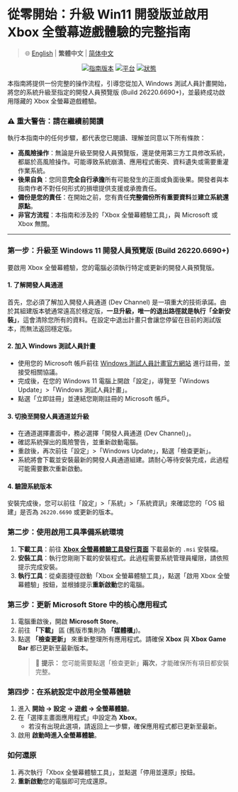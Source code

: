 # 從零開始：升級 Win11 開發版並啟用 Xbox 全螢幕遊戲體驗的完整指南

> 🌐 [English](README.md) | **繁體中文** | [简体中文](README.zh-CN.md)

<p align="center">
<a href="#"><img src="https://img.shields.io/badge/guide_version-0.0.3-blue.svg" alt="指南版本"></a>
<a href="#"><img src="https://img.shields.io/badge/platform-Windows%2011%2026220.6690%2B-blueviolet.svg" alt="平台"></a>
<a href="#"><img src="https://img.shields.io/badge/status-active-brightgreen.svg" alt="狀態"></a>
</p>

本指南將提供一份完整的操作流程，引導您從加入 Windows 測試人員計畫開始，將您的系統升級至指定的開發人員預覽版 (Build 26220.6690+)，並最終成功啟用隱藏的 Xbox 全螢幕遊戲體驗。

### ⚠️ **重大警告：請在繼續前閱讀**

執行本指南中的任何步驟，都代表您已閱讀、理解並同意以下所有條款：

* **高風險操作**：無論是升級至開發人員預覽版，還是使用第三方工具修改系統，都屬於高風險操作。可能導致系統崩潰、應用程式衝突、資料遺失或需要重灌作業系統。
* **後果自負**：您同意**完全自行承擔**所有可能發生的正面或負面後果。開發者與本指南作者不對任何形式的損壞提供支援或承擔責任。
* **備份是您的責任**：在開始之前，您有責任**完整備份所有重要資料**並**建立系統還原點**。
* **非官方流程**：本指南和涉及的「Xbox 全螢幕體驗工具」，與 Microsoft 或 Xbox 無關。

---

### 第一步：升級至 Windows 11 開發人員預覽版 (Build 26220.6690+)

要啟用 Xbox 全螢幕體驗，您的電腦必須執行特定或更新的開發人員預覽版。

#### 1. 了解開發人員通道

首先，您必須了解加入開發人員通道 (Dev Channel) 是一項重大的技術承諾。由於其組建版本號通常遠高於穩定版，**一旦升級，唯一的退出路徑就是執行「全新安裝」**，這會清除您所有的資料。在設定中退出計畫只會讓您停留在目前的測試版本，而無法返回穩定版。

#### 2. 加入 Windows 測試人員計畫

* 使用您的 Microsoft 帳戶前往 [Windows 測試人員計畫官方網站](https://insider.windows.com/) 進行註冊，並接受相關協議。
* 完成後，在您的 Windows 11 電腦上開啟「設定」，導覽至「Windows Update」>「Windows 測試人員計畫」。
* 點選「立即註冊」並連結您剛剛註冊的 Microsoft 帳戶。

#### 3. 切換至開發人員通道並升級

* 在通道選擇畫面中，務必選擇「開發人員通道 (Dev Channel)」。
* 確認系統彈出的風險警告，並重新啟動電腦。
* 重啟後，再次前往「設定」>「Windows Update」，點選「檢查更新」。
* 系統將會下載並安裝最新的開發人員通道組建。請耐心等待安裝完成，此過程可能需要數次重新啟動。

#### 4. 驗證系統版本

安裝完成後，您可以前往「設定」>「系統」>「系統資訊」來確認您的「OS 組建」是否為 `26220.6690` 或更新的版本。

### 第二步：使用啟用工具準備系統環境

1.  **下載工具**：前往 [**Xbox 全螢幕體驗工具發行頁面**](https://github.com/8bit2qubit/XboxFullscreenExperienceTool/releases/latest) 下載最新的 `.msi` 安裝檔。
2.  **安裝工具**：執行您剛剛下載的安裝程式。此過程需要系統管理員權限，請依照提示完成安裝。
3.  **執行工具**：從桌面捷徑啟動「Xbox 全螢幕體驗工具」，點選「啟用 Xbox 全螢幕體驗」按鈕，並根據提示**重新啟動**您的電腦。

### 第三步：更新 Microsoft Store 中的核心應用程式

1.  電腦重啟後，開啟 **Microsoft Store**。
2.  前往 **「下載」** 區 (舊版市集則為 **「媒體櫃」**)。
3.  點選 **「檢查更新」** 來重新整理所有應用程式。請確保 **Xbox** 與 **Xbox Game Bar** 都已更新至最新版本。
    > 🔄 **提示：** 您可能需要點選「檢查更新」**兩次**，才能確保所有項目都安裝完整。

### 第四步：在系統設定中啟用全螢幕體驗

1.  進入 **開始 → 設定 → 遊戲 → 全螢幕體驗**。
2.  在「選擇主畫面應用程式」中設定為 **Xbox**。
    - 若沒有出現此選項，請返回上一步驟，確保應用程式都已更新至最新。
3.  啟用 **啟動時進入全螢幕體驗**。

### 如何還原

1.  再次執行「Xbox 全螢幕體驗工具」，並點選「停用並還原」按鈕。
2.  **重新啟動**您的電腦即可完成還原。
